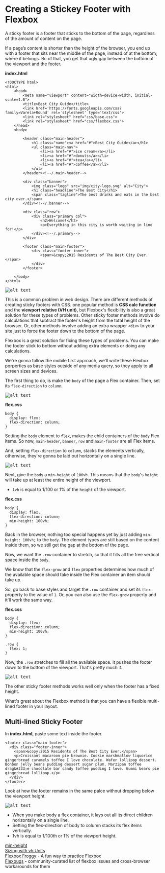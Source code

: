 # Creating a Stickey Footer with Flexbox

A sticky footer is a footer that sticks to the bottom of the page, regardless of the amount of content on the page. 

If a page’s content is shorter than the height of the browser, you end up with a footer that sits near the middle of the page, instead of at the bottom, where it belongs. Bc of that, you get that ugly gap between the bottom of the viewport and the footer.

**index.html**
```
<!DOCTYPE html>
<html>
	<head>
		<meta name="viewport" content="width=device-width, initial-scale=1.0">
		<title>Best City Guide</title>
		<link href='https://fonts.googleapis.com/css?family=Varela+Round' rel='stylesheet' type='text/css'>
		<link rel="stylesheet" href="css/base.css">
		<link rel="stylesheet" href="css/flexbox.css">
	</head>
	<body>
		
		<header class="main-header">
			<h1 class="name"><a href="#">Best City Guide</a></h1>
			<ul class="main-nav">
				<li><a href="#">ice cream</a></li>
				<li><a href="#">donuts</a></li>
				<li><a href="#">tea</a></li>
				<li><a href="#">coffee</a></li>
			</ul>
		</header><!--/.main-header-->   

		<div class="banner">
			<img class="logo" src="img/city-logo.svg" alt="City">
			<h1 class="headline">The Best City</h1>
			<span class="tagline">The best drinks and eats in the best city ever.</span>
		</div><!--/.banner-->
		
		<div class="row">		
			<div class="primary col">
				<h2>Welcome!</h2>
				<p>Everything in this city is worth waiting in line for!</p>
			</div><!--/.primary-->
		</div>
		
		<footer class="main-footer">
			<div class="footer-inner">
				<span>&copy;2015 Residents of The Best City Ever.</span>
			</div>
		</footer>
		
	</body>
</html>
```

<kbd>![alt text](img/nonsticky.png "screenshot")</kbd>

This is a common problem in web design. There are different methods of creating sticky footers with CSS. one popular method is **CSS calc function** and the **viewport relative (VH unit)**, but Flexbox's flexibility is also a great solution for these types of problems. Other sticky footer methods involve do calculations that subtract the footer's height from the total height of the browser. Or, other methods involve adding an extra wrapper `<div>` to your site just to force the footer down to the bottom of the page.

Flexbox is a great solution for fixing these types of problems. You can make the footer stick to bottom without adding extra elements or doing any calculations.

We're gonna follow the mobile first approach, we'll write these Flexbox porperties as base styles outside of any media query, so they apply to all screen sizes and devices.

The first thing to do, is make the `body` of the page a Flex container. Then, set its `flex-direction` to `column`.

<kbd>![alt text](img/bodyflex.png "screenshot")</kbd>

**flex.css**
```
body {
  display: flex;
  flex-direction: column;
}
```

Setting the `body` element to `flex`, makes the child containers of the `body` Flex items. So now, `main-header`, `banner`, `row` and `main-footer` are all Flex items.

And, setting `flex-direction` to `column`, stacks the elements vertically, otherwise, they're gonna be laid out horizontally on a single line.

<kbd>![alt text](img/bodycol.png "screenshot")</kbd>

Next, give the `body` a `min-height` of `100vh`. This means that the `body`'s `height` will take up at least the entire height of the viewport.

* `1vh` is equal to 1/100 or 1% of the `height` of the viewport.

**flex.css**
```
body {
  display: flex;
  flex-direction: column;
  min-height: 100vh;
}
```

Back in the browser, nothing too special happens yet by just adding `min-height: 100vh;` to the `body`. The element types are still based on the content inside them, so we still get the gap at the bottom of the page.

Now, we want the `.row` container to stretch, so that it fills all the free vertical space inside the `body`.

We know that the `flex-grow` and `flex` properties determines how much of the available space should take inside the Flex container an item should take up.

So, go back to base styles and target the `.row` container and set its `flex` property to the value of `1`. Or, you can also use the `flex-grow` property and it'll work the same way.

**flex.css**
```
body {
  display: flex;
  flex-direction: column;
  min-height: 100vh;
}

.row {
  flex: 1;
}
```

Now, the `.row` stretches to fill all the available space. It pushes the footer down to the bottom of the viewport. That's pretty much it.

<kbd>![alt text](img/sticky.png "screenshot")</kbd>

The other sticky footer methods works well only when the footer has a fixed height.

What's great about the Flexbox method is that you can have a flexible multi-lined footer in your layout.

## Multi-lined Sticky Footer

In **index.html**, paste some text inside the footer.

```
<footer class="main-footer">
  <div class="footer-inner">
    <span>&copy;2015 Residents of The Best City Ever.</span>
    <p>Croissant macaroon pie brownie. Cookie marshmallow liquorice gingerbread caramels toffee I love chocolate. Wafer lollipop dessert. Bonbon jelly beans pudding dessert sugar plum. Marzipan toffee drag&#233;e chocolate bar candy toffee pudding I love. Gummi bears pie gingerbread lollipop.</p>
  </div>
</footer>
```

Look at how the footer remains in the same palce without dropping below the viewport height.

<kbd>![alt text](img/multilinedfooter.png "screenshot")</kbd>

* When you make body a flex container, it lays out all its direct children horizontally on a single line.
* Setting the flex-direction of body to column stacks its flex items vertically.
* 1vh is equal to 1/100th or 1% of the viewport height.

[min-height](https://developer.mozilla.org/en-US/docs/Web/CSS/min-height)\
[Sizing with vh Units](http://snook.ca/archives/html_and_css/vm-vh-units)\
[Flexbox Froggy](http://flexboxfroggy.com/) - A fun way to practice Flexbox\
[Flexbugs](https://github.com/philipwalton/flexbugs) - community-curated list of flexbox issues and cross-browser workarounds for them